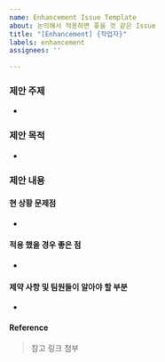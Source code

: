 ```yaml
---
name: Enhancement Issue Template
about: 논의해서 적용하면 좋을 것 같은 Issue
title: "[Enhancement] {작업자}"
labels: enhancement
assignees: ''

---
```


### 제안 주제
- 

### 제안 목적
- 

### 제안 내용
#### 현 상황 문제점
- 

#### 적용 했을 경우 좋은 점
- 

#### 제약 사항 및 팀원들이 알아야 할 부분
- 

#### Reference
> 참고 링크 첨부
